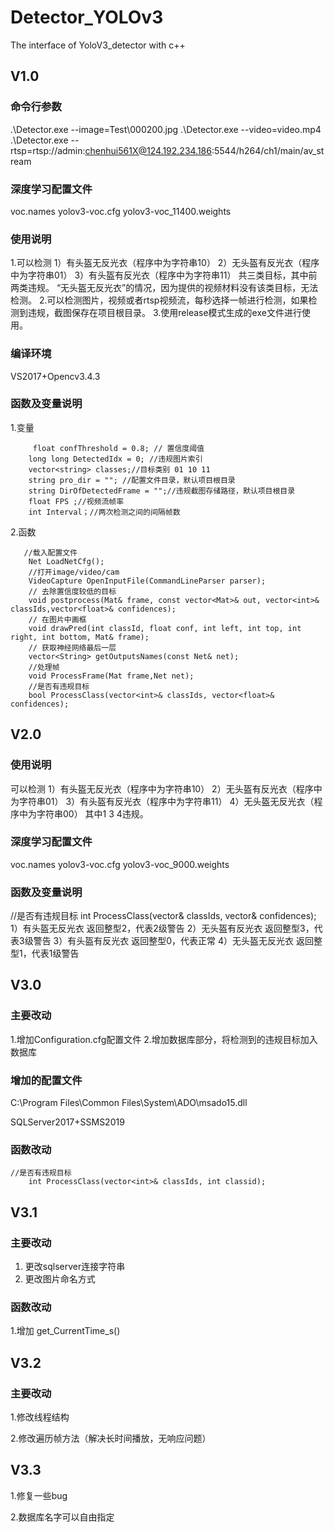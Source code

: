 # Detector_YOLOv3
The interface of YoloV3_detector with c++

## V1.0
### 命令行参数
.\Detector.exe --image=Test\000200.jpg
.\Detector.exe --video=video.mp4
.\Detector.exe --rtsp=rtsp://admin:chenhui561X@124.192.234.186:5544/h264/ch1/main/av_stream

### 深度学习配置文件
voc.names
yolov3-voc.cfg
yolov3-voc_11400.weights

### 使用说明
1.可以检测
   1）有头盔无反光衣（程序中为字符串10）
   2）无头盔有反光衣（程序中为字符串01）
   3）有头盔有反光衣（程序中为字符串11）
   共三类目标，其中前两类违规。
 “无头盔无反光衣”的情况，因为提供的视频材料没有该类目标，无法检测。
2.可以检测图片，视频或者rtsp视频流，每秒选择一帧进行检测，如果检测到违规，截图保存在项目根目录。
3.使用release模式生成的exe文件进行使用。

### 编译环境
VS2017+Opencv3.4.3

### 函数及变量说明
1.变量

```
     float confThreshold = 0.8; // 置信度阈值
​    long long DetectedIdx = 0; //违规图片索引
​    vector<string> classes;//目标类别 01 10 11
​    string pro_dir = ""; //配置文件目录，默认项目根目录
​    string DirOfDetectedFrame = "";//违规截图存储路径，默认项目根目录
​    float FPS ;//视频流帧率
​    int Interval；//两次检测之间的间隔帧数
```

   

2.函数

```
   //载入配置文件
​    Net LoadNetCfg();
​    //打开image/video/cam 
​    VideoCapture OpenInputFile(CommandLineParser parser);
​    // 去除置信度较低的目标
​    void postprocess(Mat& frame, const vector<Mat>& out, vector<int>&     classIds,vector<float>& confidences);
​    // 在图片中画框
​    void drawPred(int classId, float conf, int left, int top, int right, int bottom, Mat& frame);
​    // 获取神经网络最后一层
​    vector<String> getOutputsNames(const Net& net);
​    //处理帧
​    void ProcessFrame(Mat frame,Net net);
​    //是否有违规目标
​    bool ProcessClass(vector<int>& classIds, vector<float>& confidences);
```

## V2.0
### 使用说明
   可以检测
   1）有头盔无反光衣（程序中为字符串10）
   2）无头盔有反光衣（程序中为字符串01）
   3）有头盔有反光衣（程序中为字符串11）
   4）无头盔无反光衣（程序中为字符串00）
其中1 3 4违规。

### 深度学习配置文件
voc.names
yolov3-voc.cfg
yolov3-voc_9000.weights

### 函数及变量说明
   //是否有违规目标
    int ProcessClass(vector<int>& classIds, vector<float>& confidences);
   1）有头盔无反光衣 返回整型2，代表2级警告
   2）无头盔有反光衣 返回整型3，代表3级警告
   3）有头盔有反光衣 返回整型0，代表正常
   4）无头盔无反光衣 返回整型1，代表1级警告

## V3.0
   ### 主要改动

   1.增加Configuration.cfg配置文件
   2.增加数据库部分，将检测到的违规目标加入数据库

### 增加的配置文件

   C:\\Program Files\\Common Files\\System\\ADO\\msado15.dll

   SQLServer2017+SSMS2019

### 函数改动

 ```
 //是否有违规目标
​    int ProcessClass(vector<int>& classIds, int classid);
 ```

## V3.1

### 主要改动

1. 更改sqlserver连接字符串
2. 更改图片命名方式

###  函数改动

   1.增加 get_CurrentTime_s()

## V3.2

### 主要改动

1.修改线程结构

2.修改遍历帧方法（解决长时间播放，无响应问题）



## V3.3

1.修复一些bug

2.数据库名字可以自由指定



